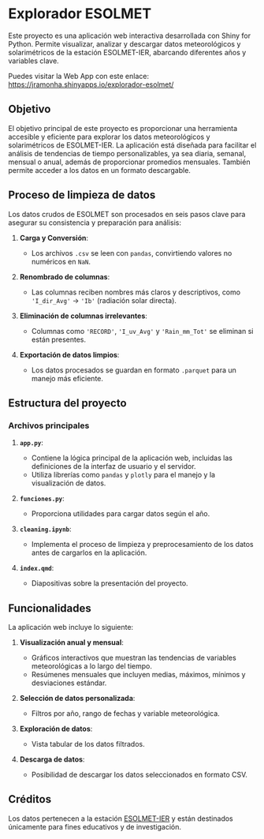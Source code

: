 # Explorador ESOLMET

Este proyecto es una aplicación web interactiva desarrollada con Shiny for Python. Permite visualizar, analizar y descargar datos meteorológicos y solarimétricos de la estación ESOLMET-IER, abarcando diferentes años y variables clave.

Puedes visitar la Web App con este enlace:  
<a href="https://jramonha.shinyapps.io/explorador-esolmet/" target="_blank">https://jramonha.shinyapps.io/explorador-esolmet/</a>


## Objetivo

El objetivo principal de este proyecto es proporcionar una herramienta accesible y eficiente para explorar los datos meteorológicos y solarimétricos de ESOLMET-IER. La aplicación está diseñada para facilitar el análisis de tendencias de tiempo personalizables, ya sea diaria, semanal, mensual o anual, además de proporcionar promedios mensuales. También permite acceder a los datos en un formato descargable.


## Proceso de limpieza de datos

Los datos crudos de ESOLMET son procesados en seis pasos clave para asegurar su consistencia y preparación para análisis:

1. **Carga y Conversión**:
   - Los archivos `.csv` se leen con `pandas`, convirtiendo valores no numéricos en `NaN`.

2. **Renombrado de columnas**:
   - Las columnas reciben nombres más claros y descriptivos, como `'I_dir_Avg'` → `'Ib'` (radiación solar directa).

3. **Eliminación de columnas irrelevantes**:
   - Columnas como `'RECORD'`, `'I_uv_Avg'` y `'Rain_mm_Tot'` se eliminan si están presentes.

4. **Exportación de datos limpios**:
   - Los datos procesados se guardan en formato `.parquet` para un manejo más eficiente.


## Estructura del proyecto

### Archivos principales

1. **`app.py`**:
   - Contiene la lógica principal de la aplicación web, incluidas las definiciones de la interfaz de usuario y el servidor.
   - Utiliza librerías como `pandas` y `plotly` para el manejo y la visualización de datos.

2. **`funciones.py`**:
   - Proporciona utilidades para cargar datos según el año.

3. **`cleaning.ipynb`**:
   - Implementa el proceso de limpieza y preprocesamiento de los datos antes de cargarlos en la aplicación.

4. **`index.qmd`**:
   - Diapositivas sobre la presentación del proyecto.


## Funcionalidades

La aplicación web incluye lo siguiente:

1. **Visualización anual y mensual**:
   - Gráficos interactivos que muestran las tendencias de variables meteorológicas a lo largo del tiempo.
   - Resúmenes mensuales que incluyen medias, máximos, mínimos y desviaciones estándar.

2. **Selección de datos personalizada**:
   - Filtros por año, rango de fechas y variable meteorológica.

3. **Exploración de datos**:
   - Vista tabular de los datos filtrados.

4. **Descarga de datos**:
   - Posibilidad de descargar los datos seleccionados en formato CSV.


## Créditos
Los datos pertenecen a la estación [ESOLMET-IER](https://esolmet.ier.unam.mx/) y están destinados únicamente para fines educativos y de investigación.
